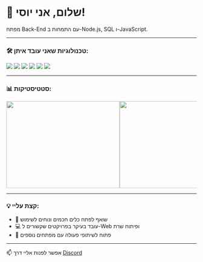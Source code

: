 # 👋 שלום, אני יוסי!

מפתח Back-End עם התמחות ב-Node.js, SQL ו-JavaScript.

---

### 🛠️ טכנולוגיות שאני עובד איתן:

<p>
  <img src="https://img.shields.io/badge/-Node.js-339933?style=flat&logo=node.js&logoColor=white" />
  <img src="https://img.shields.io/badge/-JavaScript-F7DF1E?style=flat&logo=javascript&logoColor=black" />
  <img src="https://img.shields.io/badge/-SQL-4479A1?style=flat&logo=postgresql&logoColor=white" />
  <img src="https://img.shields.io/badge/-Bootstrap-563D7C?style=flat&logo=bootstrap&logoColor=white" />
  <img src="https://img.shields.io/badge/-HTML5-E34F26?style=flat&logo=html5&logoColor=white" />
  <img src="https://img.shields.io/badge/-CSS3-1572B6?style=flat&logo=css3&logoColor=white" />
</p>

---

### 📊 סטטיסטיקות:
<div align="center" style="overflow: hidden; display: flex; justify-content:space-around;">
  <img height="230" width="300" src="https://wakatime.com/share/@yossefbatash/3edd0505-5473-4362-94df-17e046083509.png"> 
  <img height="230" width="300" src="https://wakatime.com/share/@yossefbatash/ab117543-7617-47cb-ba6f-bde5aaf31c66.png"> 
  <img src="https://github-readme-stats.vercel.app/api?username=Yossi-Batash&show_icons=true&theme=dark&count_private=true&include_all_commits=true">
</div>

---

### 💡 קצת עליי:

- 🎯 שואף לפתח כלים חכמים ונוחים לשימוש
- 💻 עובד בעיקר בפרויקטים שקשורים ל-Web ופיתוח שרת
- 👥 פתוח לשיתופי פעולה עם מפתחים נוספים

---

📫 אפשר לפנות אליי דרך [Discord](https://discord.com/users/1160579148788543619)

